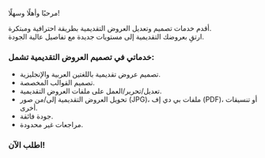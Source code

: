 مرحبًا وأهلًا وسهلًا!  

أقدم خدمات تصميم وتعديل العروض التقديمية بطريقة احترافية ومبتكرة.  
ارتقِ بعروضك التقديمية إلى مستويات جديدة مع تفاصيل عالية الجودة.  

### خدماتي في تصميم العروض التقديمية تشمل:  
- تصميم عروض تقديمية باللغتين العربية والإنجليزية.  
- تصميم القوالب المخصصة.  
- تعديل/تحرير/العمل على ملفات العروض التقديمية.  
- تحويل العروض التقديمية إلى/من صور (JPG)، ملفات بي دي إف (PDF)، أو تنسيقات أخرى.  
- جودة فائقة.  
- مراجعات غير محدودة.  

### اطلب الآن!  
